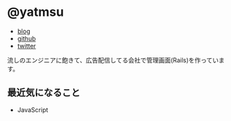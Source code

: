 # @yatmsu

- [blog](http://yatmsu.hatenablog.com/)
- [github](https://github.com/yatmsu)
- [twitter](https://twitter.com/yatmsu)


流しのエンジニアに飽きて、広告配信してる会社で管理画面(Rails)を作っています。


## 最近気になること

* JavaScript
